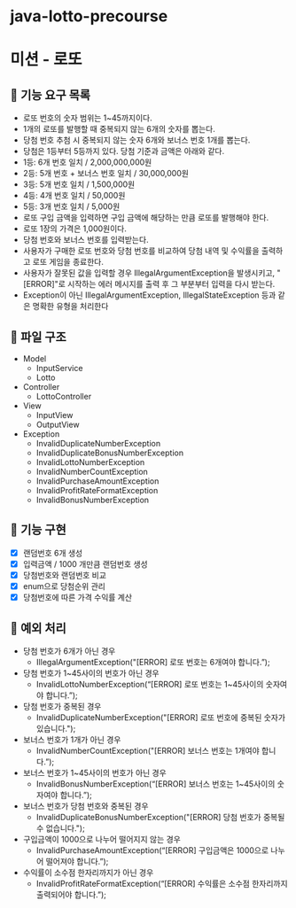 # java-lotto-precourse

# 미션 - 로또

## 🚀 기능 요구 목록
- 로또 번호의 숫자 범위는 1~45까지이다.
- 1개의 로또를 발행할 때 중복되지 않는 6개의 숫자를 뽑는다.
- 당첨 번호 추첨 시 중복되지 않는 숫자 6개와 보너스 번호 1개를 뽑는다.
- 당첨은 1등부터 5등까지 있다. 당첨 기준과 금액은 아래와 같다.
- 1등: 6개 번호 일치 / 2,000,000,000원
- 2등: 5개 번호 + 보너스 번호 일치 / 30,000,000원
- 3등: 5개 번호 일치 / 1,500,000원
- 4등: 4개 번호 일치 / 50,000원
- 5등: 3개 번호 일치 / 5,000원
- 로또 구입 금액을 입력하면 구입 금액에 해당하는 만큼 로또를 발행해야 한다.
- 로또 1장의 가격은 1,000원이다.
- 당첨 번호와 보너스 번호를 입력받는다.
- 사용자가 구매한 로또 번호와 당첨 번호를 비교하여 당첨 내역 및 수익률을 출력하고 로또 게임을 종료한다.
- 사용자가 잘못된 값을 입력할 경우 IllegalArgumentException을 발생시키고, "[ERROR]"로 시작하는 에러 메시지를 출력 후 그 부분부터 입력을 다시 받는다.
- Exception이 아닌 IllegalArgumentException, IllegalStateException 등과 같은 명확한 유형을 처리한다

## 🚀 파일 구조
- Model
    - InputService
    - Lotto
- Controller
    - LottoController
- View
    - InputView
    - OutputView
- Exception
    - InvalidDuplicateNumberException
    - InvalidDuplicateBonusNumberException
    - InvalidLottoNumberException
    - InvalidNumberCountException
    - InvalidPurchaseAmountException
    - InvalidProfitRateFormatException
    - InvalidBonusNumberException

## 🚀 기능 구현
- [x] 랜덤번호 6개 생성
- [x] 입력금액 / 1000 개만큼 랜덤번호 생성
- [x] 당첨번호와 랜덤번호 비교
- [x] enum으로 당첨순위 관리
- [x] 당첨번호에 따른 가격 수익률 계산

## 🚀 예외 처리
- 당첨 번호가 6개가 아닌 경우
    - IllegalArgumentException("[ERROR] 로또 번호는 6개여야 합니다.”);
- 당첨 번호가 1~45사이의 번호가 아닌 경우
    - InvalidLottoNumberException(“[ERROR] 로또 번호는 1~45사이의 숫자여야 합니다.”); 
- 당첨 번호가 중복된 경우
    - InvalidDuplicateNumberException("[ERROR] 로또 번호에 중복된 숫자가 있습니다."); 
- 보너스 번호가 1개가 아닌 경우
    - InvalidNumberCountException("[ERROR] 보너스 번호는 1개여야 합니다.”);
- 보너스 번호가 1~45사이의 번호가 아닌 경우
    - InvalidBonusNumberException(“[ERROR] 보너스 번호는 1~45사이의 숫자여야 합니다.”);
- 보너스 번호가 당첨 번호와 중복된 경우
    - InvalidDuplicateBonusNumberException("[ERROR] 당첨 번호가 중복될 수 없습니다.");
- 구입금액이 1000으로 나누어 떨어지지 않는 경우
    - InvalidPurchaseAmountException(“[ERROR] 구입금액은 1000으로 나누어 떨어져야 합니다.”);
- 수익률이 소수점 한자리까지가 아닌 경우
    - InvalidProfitRateFormatException(“[ERROR] 수익률은 소수점 한자리까지 출력되어야 합니다.”);
